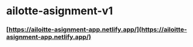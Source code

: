# ailotte-asignment-v1
### [https://ailoitte-asignment-app.netlify.app/](https://ailoitte-asignment-app.netlify.app/)
